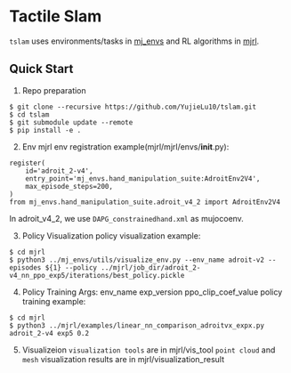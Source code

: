 # Tactile Slam
`tslam` uses environments/tasks in [mj_envs](https://github.com/vikashplus/mj_envs.git) and RL algorithms in [mjrl](https://github.com/vikashplus/mjrl.git).

## Quick Start
1. Repo preparation
```
$ git clone --recursive https://github.com/YujieLu10/tslam.git
$ cd tslam  
$ git submodule update --remote
$ pip install -e .
```

2. Env
mjrl env registration example(mjrl/mjrl/envs/__init__.py):
```
register(
    id='adroit_2-v4',
    entry_point='mj_envs.hand_manipulation_suite:AdroitEnv2V4',
    max_episode_steps=200,
)
from mj_envs.hand_manipulation_suite.adroit_v4_2 import AdroitEnv2V4
```
In adroit_v4_2, we use `DAPG_constrainedhand.xml` as mujocoenv.

3. Policy Visualization
policy visualization example:
```
$ cd mjrl 
$ python3 ../mj_envs/utils/visualize_env.py --env_name adroit-v2 --episodes ${1} --policy ../mjrl/job_dir/adroit_2-v4_nn_ppo_exp5/iterations/best_policy.pickle
```

4. Policy Training
Args: env_name exp_version ppo_clip_coef_value
policy training example:
```
$ cd mjrl
$ python3 ../mjrl/examples/linear_nn_comparison_adroitvx_expx.py adroit_2-v4 exp5 0.2
```

5. Visualizeion
`visualization tools` are in mjrl/vis_tool
`point cloud` and `mesh` visualization results are in mjrl/visualization_result